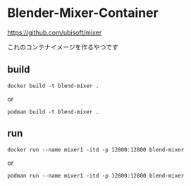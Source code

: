 # Blender-Mixer-Container

https://github.com/ubisoft/mixer

これのコンテナイメージを作るやつです

## build

`docker build -t blend-mixer .`

or

`podman build -t blend-mixer .`

## run

`docker run --name mixer1 -itd -p 12800:12800 blend-mixer`

or

`podman run --name mixer1 -itd -p 12800:12800 blend-mixer`
